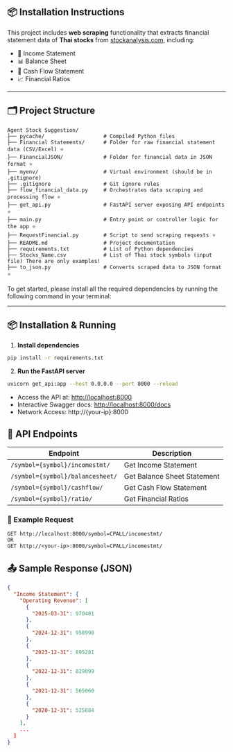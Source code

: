 ## 📦 Installation Instructions

This project includes **web scraping** functionality that extracts financial statement data of **Thai stocks** from [stockanalysis.com](https://stockanalysis.com), including:

- 📄 Income Statement  
- 📊 Balance Sheet  
- 💸 Cash Flow Statement  
- 📈 Financial Ratios  

---

## 🗂️ Project Structure
```
Agent Stock Suggestion/
├── pycache/                   # Compiled Python files 
├── Financial Statements/      # Folder for raw financial statement data (CSV/Excel) ⭐
├── FinancialJSON/             # Folder for financial data in JSON format ⭐
├── myenv/                     # Virtual environment (should be in .gitignore)
├── .gitignore                 # Git ignore rules
├── flow_financial_data.py     # Orchestrates data scraping and processing flow ⭐
├── get_api.py                 # FastAPI server exposing API endpoints ⭐
├── main.py                    # Entry point or controller logic for the app ⭐
├── RequestFinancial.py        # Script to send scraping requests ⭐
├── README.md                  # Project documentation
├── requirements.txt           # List of Python dependencies
├── Stocks_Name.csv            # List of Thai stock symbols (input file) There are only examples!
├── to_json.py                 # Converts scraped data to JSON format ⭐
```

To get started, please install all the required dependencies by running the following command in your terminal:

---

## 📦 Installation & Running

1. **Install dependencies**

```bash
pip install -r requirements.txt
```
2. **Run the FastAPI server**

```bash
uvicorn get_api:app --host 0.0.0.0 --port 8000 --reload
```
- Access the API at: [http://localhost:8000](http://localhost:8000)
- Interactive Swagger docs: [http://localhost:8000/docs](http://localhost:8000/docs)
- Network Access: http://{your-ip}:8000

## 🔌 API Endpoints

| Endpoint | Description |
|----------|-------------|
| `/symbol={symbol}/incomestmt/`       | Get Income Statement |
| `/symbol={symbol}/balancesheet/` | Get Balance Sheet Statement |
| `/symbol={symbol}/cashflow/`     | Get Cash Flow Statement |
| `/symbol={symbol}/ratio/`        | Get Financial Ratios |

### 📍 Example Request

```
GET http://localhost:8000/symbol=CPALL/incomestmt/
OR
GET http://<your-ip>:8000/symbol=CPALL/incomestmt/
```

## 📤 Sample Response (JSON)

```json
{
  "Income Statement": {
    "Operating Revenue": [
      {
        "2025-03-31": 970481
      },
      {
        "2024-12-31": 958998
      },
      {
        "2023-12-31": 895281
      },
      {
        "2022-12-31": 829099
      },
      {
        "2021-12-31": 565060
      },
      {
        "2020-12-31": 525884
      }
    ],
    ...
  ]
}
```
